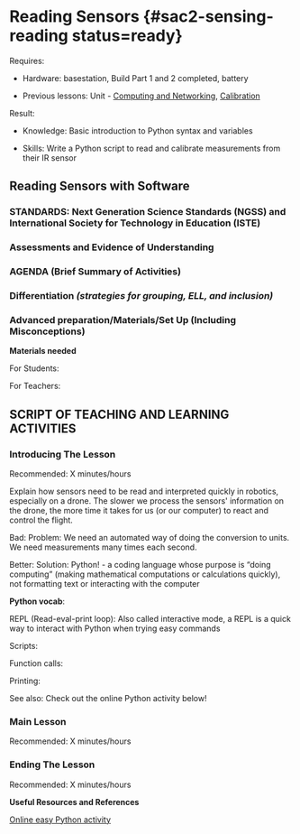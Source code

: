 # Reading Sensors {#sac2-sensing-reading status=ready}

<div class='requirements' markdown='1'>

Requires: 

- Hardware: basestation, Build Part 1 and 2 completed, battery

- Previous lessons: Unit - [Computing and Networking](https://docs.duckietown.org/daffy/downloads/duckiesky_high_school/docs-duckiesky_high_school/branch/daffy-develop/doc-duckiesky_high_school/out/computing.html), [Calibration](https://docs.duckietown.org/daffy/downloads/duckiesky_high_school/docs-duckiesky_high_school/branch/daffy-develop/doc-duckiesky_high_school/out/sac2_sensing_calibration.html) 

Result: 

- Knowledge: Basic introduction to Python syntax and variables

- Skills: Write a Python script to read and calibrate measurements from their IR sensor

</div>

## Reading Sensors with Software 


### STANDARDS: Next Generation Science Standards (NGSS) and International Society for Technology in Education (ISTE)



### Assessments and Evidence of Understanding


### AGENDA (Brief Summary of Activities)


### Differentiation _(strategies for grouping, ELL, and inclusion)_


### Advanced preparation/Materials/Set Up (Including Misconceptions)

**Materials needed**

For Students:

For Teachers:


## SCRIPT OF TEACHING AND LEARNING ACTIVITIES


### Introducing The Lesson

Recommended: X minutes/hours

Explain how sensors need to be read and interpreted quickly in robotics, especially on a drone. The slower we process the sensors' information on the drone, the more time it takes for us (or our computer) to react and control the flight. 

Bad: Problem: We need an automated way of doing the conversion to units. We need measurements many times each second. 

Better: Solution: Python! - a coding language whose purpose is “doing computing” (making mathematical computations or calculations quickly), not formatting text or interacting with the computer


**Python vocab**:

REPL (Read-eval-print loop): Also called interactive mode, a REPL is a quick way to interact with Python when trying easy commands 

Scripts: 

Function calls: 

Printing: 

See also: Check out the online Python activity below! 


### Main Lesson

Recommended: X minutes/hours


### Ending The Lesson

Recommended: X minutes/hours


**Useful Resources and References**

[Online easy Python activity](https://cscircles.cemc.uwaterloo.ca)
